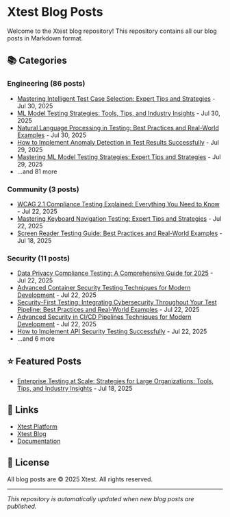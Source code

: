 # Xtest Blog Posts

Welcome to the Xtest blog repository! This repository contains all our blog posts in Markdown format.

## 📚 Categories

### Engineering (86 posts)

- [Mastering Intelligent Test Case Selection: Expert Tips and Strategies](posts/2025/2025-07-30-mastering-intelligent-test-case-selection-expert-tips-and-strategies.md) - Jul 30, 2025
- [ML Model Testing Strategies: Tools, Tips, and Industry Insights](posts/2025/2025-07-30-ml-model-testing-strategies-tools-tips-and-industry-insights.md) - Jul 30, 2025
- [Natural Language Processing in Testing: Best Practices and Real-World Examples](posts/2025/2025-07-30-natural-language-processing-in-testing-best-practices-and-real-world-examples.md) - Jul 30, 2025
- [How to Implement Anomaly Detection in Test Results Successfully](posts/2025/2025-07-29-how-to-implement-anomaly-detection-in-test-results-successfully.md) - Jul 29, 2025
- [Mastering ML Model Testing Strategies: Expert Tips and Strategies](posts/2025/2025-07-29-mastering-ml-model-testing-strategies-expert-tips-and-strategies.md) - Jul 29, 2025
- ...and 81 more

### Community (3 posts)

- [WCAG 2.1 Compliance Testing Explained: Everything You Need to Know](posts/2025/2025-07-22-wcag-21-compliance-testing-explained-everything-you-need-to-know.md) - Jul 22, 2025
- [Mastering Keyboard Navigation Testing: Expert Tips and Strategies](posts/2025/2025-07-22-mastering-keyboard-navigation-testing-expert-tips-and-strategies.md) - Jul 22, 2025
- [Screen Reader Testing Guide: Best Practices and Real-World Examples](posts/2025/2025-07-18-screen-reader-testing-guide-best-practices-and-real-world-examples.md) - Jul 18, 2025

### Security (11 posts)

- [Data Privacy Compliance Testing: A Comprehensive Guide for 2025](posts/2025/2025-07-22-data-privacy-compliance-testing-a-comprehensive-guide-for-2025.md) - Jul 22, 2025
- [Advanced Container Security Testing Techniques for Modern Development](posts/2025/2025-07-22-advanced-container-security-testing-techniques-for-modern-development.md) - Jul 22, 2025
- [Security-First Testing: Integrating Cybersecurity Throughout Your Test Pipeline: Best Practices and Real-World Examples](posts/2025/2025-07-22-security-first-testing-integrating-cybersecurity-throughout-your-test-pipeline-best-practices-and-real-world-examples.md) - Jul 22, 2025
- [Advanced Security in CI/CD Pipelines Techniques for Modern Development](posts/2025/2025-07-22-advanced-security-in-cicd-pipelines-techniques-for-modern-development.md) - Jul 22, 2025
- [How to Implement API Security Testing Successfully](posts/2025/2025-07-22-how-to-implement-api-security-testing-successfully.md) - Jul 22, 2025
- ...and 6 more

## ⭐ Featured Posts

- [Enterprise Testing at Scale: Strategies for Large Organizations: Tools, Tips, and Industry Insights](posts/2025/2025-07-18-enterprise-testing-at-scale-strategies-for-large-organizations-tools-tips-and-industry-insights.md) - Jul 18, 2025

## 🔗 Links

- [Xtest Platform](https://xtest.io)
- [Xtest Blog](https://xtest.io/blog)
- [Documentation](https://xtest.io/docs)

## 📝 License

All blog posts are © 2025 Xtest. All rights reserved.

---

*This repository is automatically updated when new blog posts are published.*
